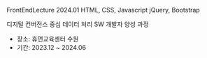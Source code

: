 FrontEndLecture 2024.01
HTML, CSS, Javascript
jQuery, Bootstrap

디지털 컨버전스 중심 데이터 처리 SW 개발자 양성 과정
- 장소: 휴먼교육센터 수원
- 기간: 2023.12 ~ 2024.06
